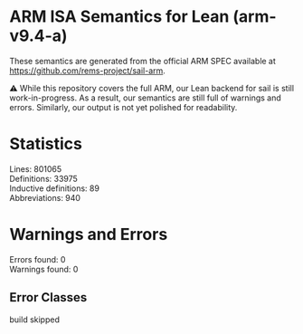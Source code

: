 # ARM ISA Semantics for Lean (arm-v9.4-a)

These semantics are generated from the official ARM SPEC available at
https://github.com/rems-project/sail-arm.

⚠️ While this repository covers the full ARM, our Lean backend for sail
is still work-in-progress. As a result, our semantics are still full of warnings
and errors. Similarly, our output is not yet polished for readability.
# Statistics

Lines: 801065  
Definitions: 33975  
Inductive definitions: 89  
Abbreviations: 940  

# Warnings and Errors

Errors found: 0  
Warnings found: 0  

## Error Classes

build skipped
